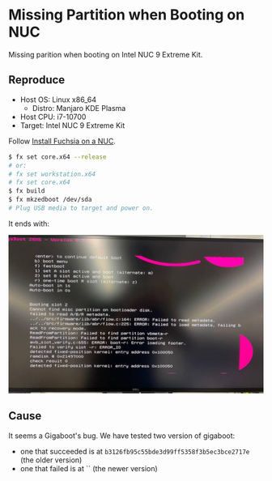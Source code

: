 # Missing Partition when Booting on NUC

Missing parition when booting on Intel NUC 9 Extreme Kit.


## Reproduce

- Host OS: Linux x86_64
  - Distro: Manjaro KDE Plasma
- Host CPU: i7-10700
- Target: Intel NUC 9 Extreme Kit

Follow [Install Fuchsia on a NUC](https://fuchsia.dev/fuchsia-src/development/hardware/intel_nuc).

```bash
$ fx set core.x64 --release
# or:
# fx set workstation.x64
# fx set core.x64
$ fx build
$ fx mkzedboot /dev/sda
# Plug USB media to target and power on.  
```

It ends with:

![solve-ktrace-dump](../img/missing-partition.jpg)

## Cause

It seems a Gigaboot's bug. We have tested two version of gigaboot:

- one that succeeded is at `b3126fb95c55bde3d99ff5358f3b5ec3bce2717e` (the older version)
- one that failed is at `` (the newer version)
